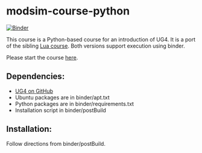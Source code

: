 # modsim-course-python
[![Binder](https://mybinder.org/badge_logo.svg)](https://mybinder.org/v2/gh/UG4/modsim-course-python/HEAD)

This course is a Python-based course for an introduction of UG4. It is a port of the sibling [Lua course](http://github.com/UG4/modsim-course-lua). Both versions support execution using binder.

Please start the course [here](index.ipynb).

## Dependencies:
* [UG4 on GitHub](http://github.com/UG4)
* Ubuntu packages are in binder/apt.txt
* Python packages are in binder/requirements.txt
* Installation script in binder/postBuild

## Installation:
Follow directions from binder/postBuild.
